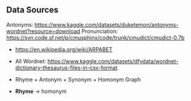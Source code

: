 ## Data Sources

Antonyms: https://www.kaggle.com/datasets/duketemon/antonyms-wordnet?resource=download
Pronunciation: https://svn.code.sf.net/p/cmusphinx/code/trunk/cmudict/cmudict-0.7b
 - https://en.wikipedia.org/wiki/ARPABET

- All Wordnet: https://www.kaggle.com/datasets/dfydata/wordnet-dictionary-thesaurus-files-in-csv-format
  
- Rhyme + Antonym + Synonym + Homonym Graph
- **Rhyme** -> homonym